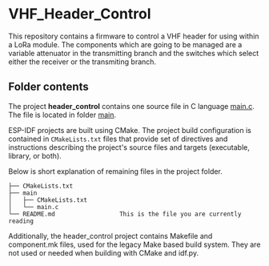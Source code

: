 # VHF_Header_Control

This repository contains a firmware to control a VHF header for using within a LoRa module. The components which are going to be managed are a variable attenuator in the transmitting branch and the switches which select either the receiver or the transmiting branch.

## Folder contents

The project **header_control** contains one source file in C language [main.c](main/main.c). The file is located in folder [main](main).

ESP-IDF projects are built using CMake. The project build configuration is contained in `CMakeLists.txt`
files that provide set of directives and instructions describing the project's source files and targets
(executable, library, or both). 

Below is short explanation of remaining files in the project folder.

```
├── CMakeLists.txt
├── main
│   ├── CMakeLists.txt
│   └── main.c
└── README.md                  This is the file you are currently reading
```
Additionally, the header_control project contains Makefile and component.mk files, used for the legacy Make based build system. 
They are not used or needed when building with CMake and idf.py.
